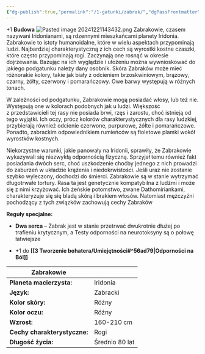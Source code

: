 ```yaml
---
{"dg-publish":true,"permalink":"/1-gatunki/zabrak/","dgPassFrontmatter":true}
---
```


+1 **Budowa**
![Pasted image 20241221143432.png](/img/user/6%20Obrazy/Pasted%20image%2020241221143432.png)
Zabrakowie, czasem nazywani Iridonianami, są rdzennymi mieszkańcami planety Iridonia. Zabrakowie to istoty humanoidalne, które w wielu aspektach przypominają ludzi. Najbardziej charakterystyczną z ich cech są wyrostki kostne czaszki, które często przypominają rogi. Zaczynają one rosnąć w okresie dojrzewania. Bazując na ich wyglądzie i ułożeniu można wywnioskować do jakiego podgatunku należy dany osobnik. Skóra Zabraków może mieć różnorakie kolory, takie jak biały z odcieniem brzoskwiniowym, brązowy, czarny, żółty, czerwony i pomarańczowy. Owe barwy występują w różnych tonach.

W zależności od podgatunku, Zabrakowie mogą posiadać włosy, lub też nie. Występują one w kolorach podobnych jak u ludzi. Większość z przedstawicieli tej rasy nie posiada brwi, rzęs i zarostu, choć istnieją od tego wyjątki. Ich oczy, prócz kolorów charakterystycznych dla rasy ludzkiej, przybierają również odcienie czerwone, purpurowe, żółte i pomarańczowe. Ponadto, zabrackim odpowiednikiem rumieńców są fioletowe plamki wokół wyrostków kostnych.

Niekorzystne warunki, jakie panowały na Iridonii, sprawiły, że Zabrakowie wykazywali się niezwykłą odpornością fizyczną. Sprzyjał temu również fakt posiadania dwóch serc, choć uszkodzenie choćby jednego z nich prowadzi do zaburzeń w układzie krążenia i niedokrwistości. Jeśli uraz nie zostanie szybko wyleczony, dochodzi do śmierci. Zabrakowie są w stanie wytrzymać długotrwałe tortury. Rasa ta jest genetycznie kompatybilna z ludźmi i może się z nimi krzyżować. Ich żeńskie potomstwo, zwane Dathomiriankami, charakteryzuje się się bladą skórą i brakiem włosów. Natomiast mężczyźni pochodzący z tych związków zachowują cechy Zabraków

**Reguły specjalne:**

- **Dwa serca** – Zabrak jest w stanie przetrwać dwukrotnie dłużej po trafieniu krytycznym, a Testy odporności na neurotoksyny są o połowę łatwiejsze

- +1 do **[[3 Tworzenie bohatera/Umiejętności#^56ad79\|Odporności na Ból]]**

| **Zabrakowie**               |                |
| ---------------------------- | -------------- |
| **Planeta macierzysta:**     | Iridonia       |
| **Język:**                   | Zabracki       |
| **Kolor skóry:**             | Różny          |
| **Kolor oczu:**              | Różny          |
| **Wzrost:**                  | 160-210 cm     |
| **Cechy charakterystyczne:** | Rogi           |
| **Długość życia:**           | Średnio 80 lat |